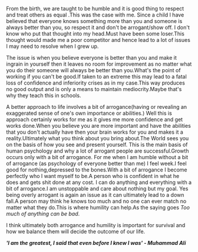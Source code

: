 From the birth, we are taught to be humble and it is good thing to respect and treat others as equal .This was the case with me.
Since a child I have believed that everyone knows something more than you and someone is always better than you, so respect it
and don't be arrogant/show off.
I don't know who put that thought into my head.Must have been some loser.This thought would made me a poor competitor and hence
lead to a lot of issues I may need to resolve when I grew up.

The issue is when you believe everyone is better than you and make it ingrain in yourself then it leaves no room for improvement as
no matter what you do their someone will always be better than you.What's the point of working if you can't be good.If taken to an 
extreme this may lead to a fatal loss of confidence and inferiority crises as in my case.This way produces no good output and is
only a means to maintain mediocrity.Maybe that's why they teach this in schools.

A better approach to life involves a bit of arrogance(having or revealing an exaggerated sense of one's own importance or abilities.)
Well this is approach certainly works for me as it gives me more confidence and get works done.When you believe you are more important
and have the abilities that you don't actually have then your brain works for you and makes it a reality.Ultimately what you think about 
you bring about.The World sees you on the basis of how you see and present yourself.
This is the main basis of human psychology and why a lot of arrogant people are successful.Growth occurs only with a 
bit of arrogance.
For me when I am humble without a bit of arrogance (as psychology of everyone better than me) I feel week.I feel good for nothing,depressed 
to the bones.With a bit of arrogance I become perfectly who I want myself to be.A person who is confident in what he does and gets shit done at any cost.
I can do anything and everything with a bit of arrogance.I am unstoppable and care about nothing but my goal.
Yes being overly arrogant is again an issue as it can ultimately lead to a down fall.A person may think he knows too much and no one can ever 
match no matter what they do.This is where humility can help.As the saying goes *Too much of anything can be bad*.

I think ultimately both arrogance and humility is important for survival and how we balance them will decide the outcome of our life.

__*'I am the greatest, I said that even before I knew I was' - Muhammad Ali*__

